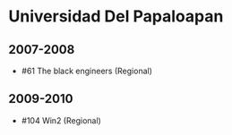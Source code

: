 # Universidad Del Papaloapan

## 2007-2008

- #61 The black engineers (Regional)

## 2009-2010

- #104 Win2 (Regional)


